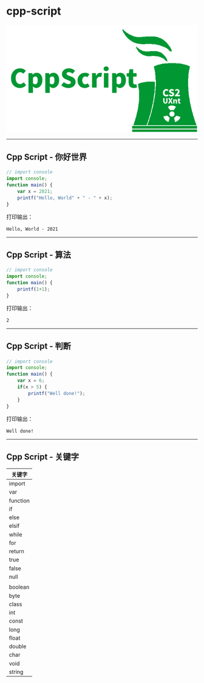 # cpp-script

[![](CppScript-logo.png)](https://github.com/uxnt/cpp-script)

---
## Cpp Script - 你好世界
```javascript
// import console
import console;
function main() {
	var x = 2021;
	printf("Hello, World" + " - " + x);
}
```
打印输出：

```
Hello, World - 2021
```
----
## Cpp Script - 算法
```javascript
// import console
import console;
function main() {
	printf(1+1);
}
```
打印输出：

```
2
```
---
## Cpp Script - 判断
```javascript
// import console
import console;
function main() {
    var x = 6;
	if(x > 5) {
		printf("Well done!");
	}
}
```
打印输出：
```
Well done!
```
---

## Cpp Script - 关键字

|关键字|
|-|
|import|
|var|
|function|
|if|
|else|
|elsif|
|while|
|for|
|return|
|true|
|false|
|null|
||
|boolean|
|byte|
|class|
|int|
|const|
|long|
|float|
|double|
|char|
|void|
|string|


